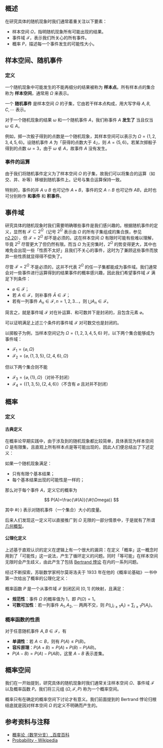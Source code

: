 ## 概述

在研究具体的随机现象时我们通常着重关注以下要素：

-   样本空间 $\Omega$，指明随机现象所有可能出现的结果。
-   事件域 $\mathcal{F}$，表示我们所关心的所有事件。
-   概率 $P$，描述每一个事件发生的可能性大小。

## 样本空间、随机事件

### 定义

一个随机现象中可能发生的不能再细分的结果被称为 **样本点**。所有样本点的集合称为 **样本空间**，通常用 $\Omega$ 来表示。

一个 **随机事件** 是样本空间 $\Omega$ 的子集，它由若干样本点构成，用大写字母 $A, B, C, \cdots$ 表示。

对于一个随机现象的结果 $\omega$ 和一个随机事件 $A$，我们称事件 $A$  **发生了** 当且仅当 $\omega \in A$。

例如，掷一次骰子得到的点数是一个随机现象，其样本空间可以表示为 $\Omega=\{1,2,3,4,5,6\}$。设随机事件 $A$ 为「获得的点数大于 $4$」，则 $A = \{ 5, 6 \}$。若某次掷骰子得到的点数 $\omega = 3$，由于 $\omega \notin A$，故事件 $A$ 没有发生。

### 事件的运算

由于我们将随机事件定义为了样本空间 $\Omega$ 的子集，故我们可以将集合的运算（如交、并、补等）移植到随机事件上。记号与集合运算保持一致。

特别的，事件的并 $A \cup B$ 也可记作 $A + B$，事件的交 $A \cap B$ 也可记作 $AB$，此时也可分别称作 **和事件** 和 **积事件**。

## 事件域

研究具体的随机现象时我们需要明确哪些事件是我们感兴趣的。根据随机事件的定义，显然有 $\mathcal{F} \subset 2^{\Omega}$（记号 $2^{\Omega}$ 表示由 $\Omega$ 的所有子集组成的集合族，参见 [n2.20](../../intro/symbol.md#n2.20)），但 $\mathcal{F} = 2^{\Omega}$ 却不是必须的。这在样本空间 $\Omega$ 有限时可能有些难以理解，毕竟 $2^{\Omega}$ 尽管更大了但仍然有限。而当 $\Omega$ 为无穷集时，$2^{\Omega}$ 的势变得更大，其中也难免会出现一些「性质不太好」且我们不关心的事件，这时为了兼顾这些事件而放弃一些性质就显得得不偿失了。

尽管 $\mathcal{F} = 2^{\Omega}$ 不是必须的，这并不代表 $2^{\Omega}$ 的任一子集都能成为事件域。我们通常会对一些事件进行运算得到的结果事件的概率感兴趣，因此我们希望事件域 $\mathcal{F}$ 满足下列条件：

-   $\varnothing \in \mathcal{F}$；
-   若 $A \in \mathcal{F}$，则补事件 $\bar{A} \in \mathcal{F}$；
-   若有一列事件 $A_n \in \mathcal{F}, n = 1, 2, 3\dots$，则 $\bigcup A_n \in \mathcal{F}$。

简言之，就是事件域 $\mathcal{F}$ 对在补运算、和可数并下是封闭的，且包含元素 $\varnothing$。

可以证明满足上述三个条件的事件域 $\mathcal{F}$ 对可数交也是封闭的。

以掷骰子为例，当样本空间记为 $\Omega=\{1,2,3,4,5,6\}$ 时，以下两个集合能够成为事件域：

-   $\mathcal{F}_1 = \{ \varnothing, \Omega \}$
-   $\mathcal{F}_2 = \{ \varnothing, \{1, 3, 5\}, \{2, 4, 6\}, \Omega \}$

但以下两个集合则不能

-   $\mathcal{F}_3 = \{ \varnothing, \{1\}, \Omega \}$（对补不封闭）
-   $\mathcal{F}_4 = \{ \{1, 3, 5\}, \{2, 4, 6\} \}$（不含有 $\varnothing$ 且对并不封闭）

## 概率

### 定义

#### 古典定义

在概率论早期实践中，由于涉及到的随机现象都比较简单，具体表现为样本空间 $\Omega$ 是有限集，且直观上所有样本点是等可能出现的，因此人们便总结出了下述定义：

如果一个随机现象满足：

-   只有有限个基本结果；
-   每个基本结果出现的可能性是一样的；

那么对于每个事件 $A$，定义它的概率为

$$
P(A)=\frac{\#(A)}{\#(\Omega)}
$$

其中 $\#(\cdot)$ 表示对随机事件（一个集合）大小的度量。

后来人们发现这一定义可以直接推广到 $\Omega$ 无限的一部分情景中，于是就有了所谓 [几何概型](https://baike.baidu.com/item/%E5%87%A0%E4%BD%95%E6%A6%82%E5%9E%8B/4035773)。

#### 公理化定义

上述基于直观认识的定义在逻辑上有一个很大的漏洞：在定义「概率」这一概念时用到了「可能性」这一说法，产生了循环定义的问题。同时「等可能」在样本空间无限时会产生歧义，由此产生了包括 [Bertrand 悖论](https://baike.baidu.com/item/%E8%B4%9D%E7%89%B9%E6%9C%97%E6%82%96%E8%AE%BA/9241081) 在内的一系列问题。

经过不断探索，苏联数学家柯尔莫哥洛夫于 1933 年在他的《概率论基础》一书中第一次给出了概率的公理化定义：

概率函数 $P$ 是一个从事件域 $\mathcal{F}$ 到闭区间 $[0, 1]$ 的映射，且满足：

-   **规范性**：事件 $\Omega$ 的概率值为 $1$，即 $P(\Omega)=1$。
-   **可数可加性**：若一列事件 $A_1, A_2, \cdots$ 两两不交，则 $P\left( \bigcup_{i \geq 1} A_i \right) = \sum_{i \geq 1} P(A_i)$。

### 概率函数的性质

对于任意随机事件 $A, B \in \mathcal{F}$，有

-   **单调性**：若 $A \subset B$，则有 $P(A) \leq P(B)$。
-   **容斥原理**：$P(A+B) = P(A) + P(B) - P(AB)$。
-   $P(A - B) = P(A) - P(AB)$，这里 $A - B$ 表示差集。

## 概率空间

我们在一开始提到，研究具体的随机现象时我们通常关注样本空间 $\Omega$、事件域 $\mathcal{F}$ 以及概率函数 $P$。我们将三元组 $(\Omega, \mathcal{F}, P)$ 称为一个概率空间。

概率只有在确定的概率空间下讨论才有意义。我们前面提到的 Bertrand 悖论归根结底就是因对样本空间 $\Omega$ 的定义不明确而产生的。

## 参考资料与注释

-   [概率论（数学分支）\_百度百科](https://baike.baidu.com/item/概率论/829122)
-   [Probability - Wikipedia](https://en.wikipedia.org/wiki/Probability)

